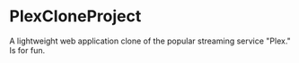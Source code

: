 # PlexCloneProject
A lightweight web application clone of the popular streaming service "Plex." Is for fun.
